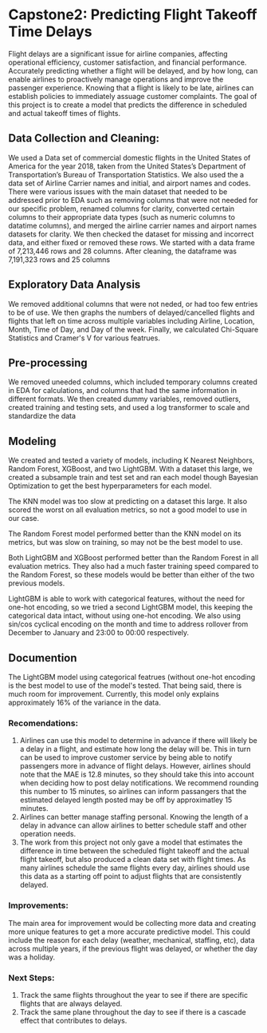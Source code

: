 # Capstone2: Predicting Flight Takeoff Time Delays
Flight delays are a significant issue for airline companies, affecting operational efficiency, customer satisfaction, and financial performance. Accurately predicting whether a flight will be delayed, and by how long, can enable airlines to proactively manage operations and improve the passenger experience. Knowing that a flight is likely to be late, airlines can establish policies to immediately assuage customer complaints. The goal of this project is to create a model that predicts the difference in scheduled and actual takeoff times of flights.

## Data Collection and Cleaning:
We used a Data set of commercial domestic flights in the United States of America for the year 2018, taken from the United States’s Department of Transportation’s Bureau of Transportation Statistics. We also used the a data set of Airline Carrier names and initial, and airport names and codes. There were various issues with the main dataset that needed to be addressed prior to EDA such as removing columns that were not needed for our specific problem, renamed columns for clarity, converted certain columns to their appropriate data types (such as numeric columns to datatime columns), and merged the airline carrier names and airport names datasets for clarity. We then checked the dataset for missing and incorrect data, and either fixed or removed these rows. We started with a data frame of 7,213,446 rows and 28 columns. After cleaning, the dataframe was 7,191,323 rows and 25 columns

## Exploratory Data Analysis
We removed additional columns that were not neded, or had too few entries to be of use. We then graphs the numbers of delayed/cancelled flights and flights that left on time across multiple variables including Airline, Location, Month, Time of Day, and Day of the week. Finally, we calculated Chi-Square Statistics and Cramer's V for various featrues.

## Pre-processing
We removed uneeded columns, which included temporary columns created in EDA for calculations, and columns that had the same information in different formats. We then created dummy variables, removed outliers, created training and testing sets, and used a log transformer to scale and standardize the data 

## Modeling
We created and tested a variety of models, including K Nearest Neighbors, Random Forest, XGBoost, and two LightGBM. With a dataset this large, we created a subsample train and test set and ran each model though Bayesian Optimization to get the best hyperparameters for each model. 

The KNN model was too slow at predicting on a dataset this large. It also scored the worst on all evaluation metrics, so not a good model to use in our case.

The Random Forest model performed better than the KNN model on its metrics, but was slow on training, so may not be the best model to use.

Both LightGBM and XGBoost performed better than the Random Forest in all evaluation metrics. They also had a much faster training speed compared to the Random Forest, so these models would be better than either of the two previous models.

LightGBM is able to work with categorical features, without the need for one-hot encoding, so we tried a second LightGBM model, this keeping the categorical data intact, without using one-hot encoding. We also using sin/cos cyclical encoding on the month and time to address rollover from December to January and 23:00 to 00:00 respectively.


## Documention
The LightGBM model using categorical featrues (without one-hot encoding is the best model to use of the model's tested. That being said, there is much room for improvement. Currently, this model only explains approximately 16% of the variance in the data.


### Recomendations:
1. Airlines can use this model to determine in advance if there will likely be a delay in a flight, and estimate how long the delay will be. This in turn can be used to improve customer service by being able to notify passengers more in advance of flight delays. However, airlines should note that the MAE is 12.8 minutes, so they should take this into account when deciding how to post delay notifications. We recommend rounding this number to 15 minutes, so airlines can inform passangers that the estimated delayed length posted may be off by approximatley 15 minutes.
2. Airlines can better manage staffing personal. Knowing the length of a delay in advance can allow airlines to better schedule staff and other operation needs.
3. The work from this project not only gave a model that estimates the difference in time between the scheduled flight takeoff and the actual flight takeoff, but also produced a clean data set with flight times. As many airlines schedule the same flights every day, airlines should use this data as a starting off point to adjust flights that are consistently delayed. 

### Improvements:
The main area for improvement would be collecting more data and creating more unique features to get a more accurate predictive model. This could include the reason for each delay (weather, mechanical, staffing, etc), data across multiple years, if the previous flight was delayed, or whether the day was a holiday. 

### Next Steps:
1. Track the same flights throughout the year to see if there are specific flights that are always delayed.
2. Track the same plane throughout the day to see if there is a cascade effect that contributes to delays. 
